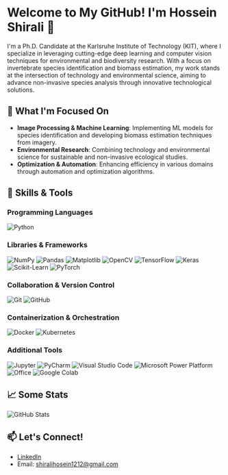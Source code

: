<h1>Welcome to My GitHub! I'm Hossein Shirali 👋</h1>

<p>I'm a Ph.D. Candidate at the Karlsruhe Institute of Technology (KIT), where I specialize in leveraging cutting-edge deep learning and computer vision techniques for environmental and biodiversity research. With a focus on invertebrate species identification and biomass estimation, my work stands at the intersection of technology and environmental science, aiming to advance non-invasive species analysis through innovative technological solutions.</p>

## 🌱 What I'm Focused On
- **Image Processing & Machine Learning**: Implementing ML models for species identification and developing biomass estimation techniques from imagery.
- **Environmental Research**: Combining technology and environmental science for sustainable and non-invasive ecological studies.
- **Optimization & Automation**: Enhancing efficiency in various domains through automation and optimization algorithms.

## 🔧 Skills & Tools

### Programming Languages
![Python](https://img.icons8.com/color/48/000000/python--v1.png)

### Libraries & Frameworks
![NumPy](https://img.icons8.com/color/48/000000/numpy.png) ![Pandas](https://img.icons8.com/color/48/000000/pandas.png) ![Matplotlib](https://img.icons8.com/color/48/000000/matplotlib.png) ![OpenCV](https://img.icons8.com/color/48/000000/opencv.png) ![TensorFlow](https://img.icons8.com/color/48/000000/tensorflow.png) ![Keras](https://img.icons8.com/color/48/000000/keras.png) ![Scikit-Learn](https://img.icons8.com/ios-filled/50/000000/scikit-learn.png) ![PyTorch](https://img.icons8.com/ios-filled/50/000000/pytorch.png)

### Collaboration & Version Control
![Git](https://img.icons8.com/color/48/000000/git.png) ![GitHub](https://img.icons8.com/ios-filled/50/000000/github.png)

### Containerization & Orchestration
![Docker](https://img.icons8.com/color/48/000000/docker.png) ![Kubernetes](https://img.icons8.com/color/48/000000/kubernetes.png)

### Additional Tools
![Jupyter](https://img.icons8.com/ios-filled/50/000000/jupyter.png) ![PyCharm](https://img.icons8.com/ios-filled/50/000000/pycharm.png) ![Visual Studio Code](https://img.icons8.com/color/48/000000/visual-studio-code-2019.png) ![Microsoft Power Platform](https://img.icons8.com/color/48/000000/microsoft-power-platform.png) ![Office](https://img.icons8.com/color/48/000000/microsoft-office-2019.png) ![Google Colab](https://img.icons8.com/color/48/000000/google-colab.png)





## 📈 Some Stats
![GitHub Stats](https://github-readme-stats.vercel.app/api?username=hosseinshirali&show_icons=true&theme=radical&include_all_commits=true)

## 📫 Let's Connect!
- [LinkedIn](https://www.linkedin.com/in/hossein-shirali-a5a498171)
- Email: [shiralihosein1212@gmail.com](mailto:shiralihosein1212@gmail.com)

